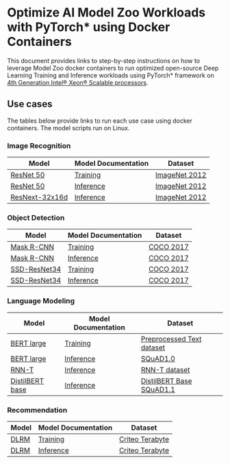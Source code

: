 # Optimize AI Model Zoo Workloads with PyTorch* using Docker Containers

This document provides links to step-by-step instructions on how to leverage Model Zoo docker containers to run optimized open-source Deep Learning Training and Inference workloads using PyTorch* framework on [4th Generation Intel® Xeon® Scalable processors](https://www.intel.com/content/www/us/en/newsroom/opinion/updates-next-gen-data-center-platform-sapphire-rapids.html#gs.blowcx).

## Use cases

The tables below provide links to run each use case using docker containers. The model scripts run on Linux. 

### Image Recognition

| Model                                                  | Model Documentation |  Dataset |
| ------------------------------------------------------ | ----------| --------------------- |
| [ResNet 50](https://arxiv.org/pdf/1512.03385.pdf) | [Training](https://github.com/IntelAI/models/blob/master/quickstart/image_recognition/pytorch/resnet50/training/cpu/README_SPR_DEV_CAT.md) | [ImageNet 2012](https://github.com/IntelAI/models/tree/master/datasets/imagenet/README.md) |
| [ResNet 50](https://arxiv.org/pdf/1512.03385.pdf) | [Inference](https://github.com/IntelAI/models/blob/master/quickstart/image_recognition/pytorch/resnet50/inference/cpu/README_SPR_DEV_CAT.md) | [ImageNet 2012](https://github.com/IntelAI/models/tree/master/datasets/imagenet/README.md) |
| [ResNext-32x16d](https://arxiv.org/pdf/1611.05431.pdf) | [Inference](https://github.com/IntelAI/models/blob/master/quickstart/image_recognition/pytorch/resnext-32x16d/inference/cpu/README_SPR_DEV_CAT.md) | [ImageNet 2012](https://github.com/IntelAI/models/tree/master/datasets/imagenet/README.md)  |

### Object Detection

| Model                                                  | Model Documentation |  Dataset |
| ------------------------------------------------------ | ----------|  ---------------------- |
| [Mask R-CNN](https://arxiv.org/pdf/1703.06870.pdf) | [Training](https://github.com/IntelAI/models/blob/master/quickstart/object_detection/pytorch/maskrcnn/training/cpu/README_SPR_DEV_CAT.md) | [COCO 2017](https://cocodataset.org/#overview) |
| [Mask R-CNN](https://arxiv.org/pdf/1703.06870.pdf) | [Inference](https://github.com/IntelAI/models/blob/master/quickstart/object_detection/pytorch/maskrcnn/inference/cpu/README_SPR_DEV_CAT.md) | [COCO 2017](https://cocodataset.org/#overview) |
| [SSD-ResNet34](https://arxiv.org/abs/1512.02325.pdf) | [Training](https://github.com/IntelAI/models/blob/master/quickstart/object_detection/pytorch/ssd-resnet34/training/cpu/README_SPR_DEV_CAT.md) | [COCO 2017](https://cocodataset.org/#overview) |
| [SSD-ResNet34](https://arxiv.org/abs/1512.02325.pdf) | [Inference](https://github.com/IntelAI/models/blob/master/quickstart/object_detection/pytorch/ssd-resnet34/inference/cpu/README_SPR_DEV_CAT.md) | [COCO 2017](https://cocodataset.org/#overview) |

### Language Modeling 

| Model                                                  | Model Documentation |  Dataset |
| ------------------------------------------------------ | ----------| ---------------------- |
| [BERT large](https://arxiv.org/pdf/1810.04805.pdf) | [Training](https://github.com/IntelAI/models/blob/master/quickstart/language_modeling/pytorch/bert_large/training/cpu/README_SPR_DEV_CAT.md) | [Preprocessed Text dataset](https://drive.google.com/drive/folders/1cywmDnAsrP5-2vsr8GDc6QUc7VWe-M3v) |
| [BERT large](https://arxiv.org/pdf/1810.04805.pdf) | [Inference](https://github.com/IntelAI/models/blob/master/quickstart/language_modeling/pytorch/bert_large/inference/cpu/README_SPR_DEV_CAT.md) | [SQuAD1.0](https://github.com/huggingface/transformers/tree/v3.0.2/examples/question-answering) |
| [RNN-T](https://arxiv.org/abs/2007.15188.pdf) | [Inference](https://github.com/IntelAI/models/blob/master/quickstart/language_modeling/pytorch/rnnt/inference/cpu/README_SPR_DEV_CAT.md) | [RNN-T dataset](https://github.com/IntelAI/models/blob/master/quickstart/language_modeling/pytorch/rnnt/inference/cpu/download_dataset.sh) |
| [DistilBERT base](https://arxiv.org/abs/1910.01108.pdf) | [Inference](https://github.com/IntelAI/models/blob/master/quickstart/language_modeling/pytorch/distilbert_base/inference/cpu/README_SPR_DEV_CAT.md) | [ DistilBERT Base SQuAD1.1](https://huggingface.co/distilbert-base-uncased-distilled-squad) |

### Recommendation 

| Model                                                  | Model Documentation |  Dataset |
| ------------------------------------------------------ | ----------|---------------------- |
| [DLRM](https://arxiv.org/pdf/1906.00091.pdf) | [Training](https://github.com/IntelAI/models/blob/master/quickstart/recommendation/pytorch/dlrm/training/cpu/README_SPR_DEV_CAT.md) | [Criteo Terabyte](https://github.com/IntelAI/models/blob/master/quickstart/recommendation/pytorch/dlrm/training/cpu/README.md#datasets) |
| [DLRM](https://arxiv.org/pdf/1906.00091.pdf) | [Inference](https://github.com/IntelAI/models/blob/master/quickstart/recommendation/pytorch/dlrm/inference/cpu/README_SPR_DEV_CAT.md) | [Criteo Terabyte](https://github.com/IntelAI/models/blob/master/quickstart/recommendation/pytorch/dlrm/inference/cpu/README.md#datasets) |
